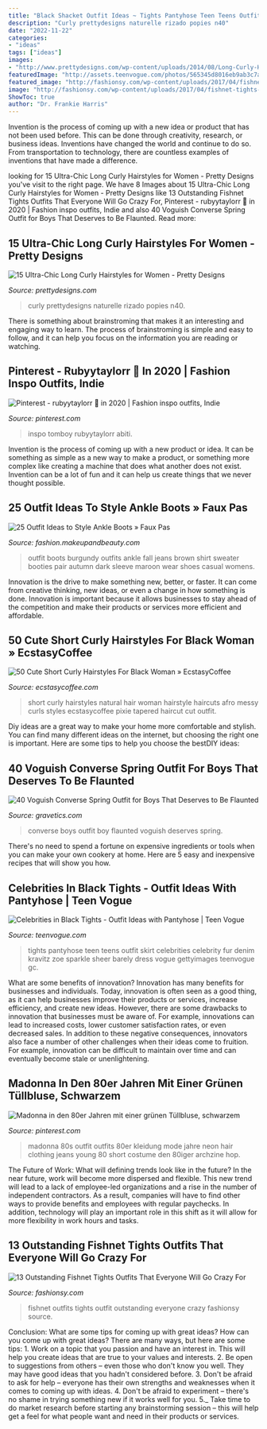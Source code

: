 ```yaml
---
title: "Black Shacket Outfit Ideas ~ Tights Pantyhose Teen Teens Outfit Skirt Celebrities Celebrity Fur Denim Kravitz Zoe Sparkle Sheer Barely Dress Vogue Gettyimages Teenvogue Gc"
description: "Curly prettydesigns naturelle rizado popies n40"
date: "2022-11-22"
categories:
- "ideas"
tags: ["ideas"]
images:
- "http://www.prettydesigns.com/wp-content/uploads/2014/08/Long-Curly-Hairstyle-for-African-American-Women.jpg"
featuredImage: "http://assets.teenvogue.com/photos/565345d8016eb9ab3c7a5a31/master/w_434,h_651,c_limit/GettyImages-461595742.jpg"
featured_image: "http://fashionsy.com/wp-content/uploads/2017/04/fishnet-tights-outfit-1-1.jpg"
image: "http://fashionsy.com/wp-content/uploads/2017/04/fishnet-tights-outfit-1-1.jpg"
ShowToc: true
author: "Dr. Frankie Harris"
---
```



Invention is the process of coming up with a new idea or product that has not been used before. This can be done through creativity, research, or business ideas. Inventions have changed the world and continue to do so. From transportation to technology, there are countless examples of inventions that have made a difference.

	

		
looking for 15 Ultra-Chic Long Curly Hairstyles for Women - Pretty Designs you've visit to the right page. We have 8 Images about 15 Ultra-Chic Long Curly Hairstyles for Women - Pretty Designs like 13 Outstanding Fishnet Tights Outfits That Everyone Will Go Crazy For, Pinterest - rubyytaylorr 🦖 in 2020 | Fashion inspo outfits, Indie and also 40 Voguish Converse Spring Outfit for Boys That Deserves to Be Flaunted. Read more:
		
    
## 15 Ultra-Chic Long Curly Hairstyles For Women - Pretty Designs

<img loading=lazy src="http://www.prettydesigns.com/wp-content/uploads/2014/08/Long-Curly-Hairstyle-for-African-American-Women.jpg" onerror="this.onerror=null;this.src='https://tse1.mm.bing.net/th?id=OIP.pk9ceTJoBEr3Z7bbLV82cgHaKF&amp;pid=15.1';" alt="15 Ultra-Chic Long Curly Hairstyles for Women - Pretty Designs">

_Source: prettydesigns.com_

>curly prettydesigns naturelle rizado popies n40. 

	

There is something about brainstroming that makes it an interesting and engaging way to learn. The process of brainstroming is simple and easy to follow, and it can help you focus on the information you are reading or watching.

    
## Pinterest - Rubyytaylorr 🦖 In 2020 | Fashion Inspo Outfits, Indie

<img loading=lazy src="https://i.pinimg.com/736x/b7/c5/5c/b7c55c094f75dbc0e67beeed758cdf69.jpg" onerror="this.onerror=null;this.src='https://tse4.mm.bing.net/th?id=OIP.IVJIECyZxjc4ilGtNsk3ZwHaJJ&amp;pid=15.1';" alt="Pinterest - rubyytaylorr 🦖 in 2020 | Fashion inspo outfits, Indie">

_Source: pinterest.com_

>inspo tomboy rubyytaylorr abiti. 

	

Invention is the process of coming up with a new product or idea. It can be something as simple as a new way to make a product, or something more complex like creating a machine that does what another does not exist. Invention can be a lot of fun and it can help us create things that we never thought possible.

    
## 25 Outfit Ideas To Style Ankle Boots » Faux Pas

<img loading=lazy src="http://fashion.makeupandbeauty.com/wp-content/uploads/2015/02/how-to-style-ankle-boots-12.jpg" onerror="this.onerror=null;this.src='https://tse2.mm.bing.net/th?id=OIP.U1sFZybZtYnDbp0rOAqligHaP9&amp;pid=15.1';" alt="25 Outfit Ideas to Style Ankle Boots » Faux Pas">

_Source: fashion.makeupandbeauty.com_

>outfit boots burgundy outfits ankle fall jeans brown shirt sweater booties pair autumn dark sleeve maroon wear shoes casual womens. 

	

Innovation is the drive to make something new, better, or faster. It can come from creative thinking, new ideas, or even a change in how something is done. Innovation is important because it allows businesses to stay ahead of the competition and make their products or services more efficient and affordable.

    
## 50 Cute Short Curly Hairstyles For Black Woman » EcstasyCoffee

<img loading=lazy src="https://i0.wp.com/www.ecstasycoffee.com/wp-content/uploads/2016/10/Cute-and-Curly-Hairstyle.jpg?resize=736%2C1104" onerror="this.onerror=null;this.src='https://tse3.mm.bing.net/th?id=OIP.m0UHmZJ2rr8as_cNd4QrBQHaLH&amp;pid=15.1';" alt="50 Cute Short Curly Hairstyles For Black Woman » EcstasyCoffee">

_Source: ecstasycoffee.com_

>short curly hairstyles natural hair woman hairstyle haircuts afro messy curls styles ecstasycoffee pixie tapered haircut cut outfit. 

	

Diy ideas are a great way to make your home more comfortable and stylish. You can find many different ideas on the internet, but choosing the right one is important. Here are some tips to help you choose the bestDIY ideas:

    
## 40 Voguish Converse Spring Outfit For Boys That Deserves To Be Flaunted

<img loading=lazy src="http://www.gravetics.com/wp-content/uploads/2017/06/Little-Boy-In-Black-With-Red-Converse.jpg" onerror="this.onerror=null;this.src='https://tse2.mm.bing.net/th?id=OIP.2rNAfENAyNYQfnwDlgKmIgHaJQ&amp;pid=15.1';" alt="40 Voguish Converse Spring Outfit for Boys That Deserves to Be Flaunted">

_Source: gravetics.com_

>converse boys outfit boy flaunted voguish deserves spring. 

	

There's no need to spend a fortune on expensive ingredients or tools when you can make your own cookery at home. Here are 5 easy and inexpensive recipes that will show you how.

    
## Celebrities In Black Tights - Outfit Ideas With Pantyhose | Teen Vogue

<img loading=lazy src="http://assets.teenvogue.com/photos/565345d8016eb9ab3c7a5a31/master/w_434,h_651,c_limit/GettyImages-461595742.jpg" onerror="this.onerror=null;this.src='https://tse1.mm.bing.net/th?id=OIP.RmUosr80v3ILg6-yHxuDXgAAAA&amp;pid=15.1';" alt="Celebrities in Black Tights - Outfit Ideas with Pantyhose | Teen Vogue">

_Source: teenvogue.com_

>tights pantyhose teen teens outfit skirt celebrities celebrity fur denim kravitz zoe sparkle sheer barely dress vogue gettyimages teenvogue gc. 

	

What are some benefits of innovation?
Innovation has many benefits for businesses and individuals. Today, innovation is often seen as a good thing, as it can help businesses improve their products or services, increase efficiency, and create new ideas. However, there are some drawbacks to innovation that businesses must be aware of. For example, innovations can lead to increased costs, lower customer satisfaction rates, or even decreased sales. In addition to these negative consequences, innovators also face a number of other challenges when their ideas come to fruition. For example, innovation can be difficult to maintain over time and can eventually become stale or unenlightening.

    
## Madonna In Den 80er Jahren Mit Einer Grünen Tüllbluse, Schwarzem

<img loading=lazy src="https://i.pinimg.com/736x/25/46/70/254670b93d6a583cf2d0608b2c5686f7--madonna-hose.jpg" onerror="this.onerror=null;this.src='https://tse2.mm.bing.net/th?id=OIP.cVK7vzIpXstgcqfjOugxqAHaKT&amp;pid=15.1';" alt="Madonna in den 80er Jahren mit einer grünen Tüllbluse, schwarzem">

_Source: pinterest.com_

>madonna 80s outfit outfits 80er kleidung mode jahre neon hair clothing jeans young 80 short costume den 80iger archzine hop. 

	

The Future of Work: What will defining trends look like in the future?
In the near future, work will become more dispersed and flexible. This new trend will lead to a lack of employee-led organizations and a rise in the number of independent contractors. As a result, companies will have to find other ways to provide benefits and employees with regular paychecks. In addition, technology will play an important role in this shift as it will allow for more flexibility in work hours and tasks.

    
## 13 Outstanding Fishnet Tights Outfits That Everyone Will Go Crazy For

<img loading=lazy src="http://fashionsy.com/wp-content/uploads/2017/04/fishnet-tights-outfit-1-1.jpg" onerror="this.onerror=null;this.src='https://tse1.mm.bing.net/th?id=OIP.k2yI-2Nm89X9ROg0XhcYUgHaLk&amp;pid=15.1';" alt="13 Outstanding Fishnet Tights Outfits That Everyone Will Go Crazy For">

_Source: fashionsy.com_

>fishnet outfits tights outfit outstanding everyone crazy fashionsy source. 

	

Conclusion: What are some tips for coming up with great ideas?
How can you come up with great ideas? There are many ways, but here are some tips: 1. Work on a topic that you passion and have an interest in. This will help you create ideas that are true to your values and interests. 2. Be open to suggestions from others – even those who don't know you well. They may have good ideas that you hadn't considered before. 3. Don't be afraid to ask for help – everyone has their own strengths and weaknesses when it comes to coming up with ideas. 4. Don't be afraid to experiment – there's no shame in trying something new if it works well for you. 5._ Take time to do market research before starting any brainstorming session – this will help get a feel for what people want and need in their products or services. 

